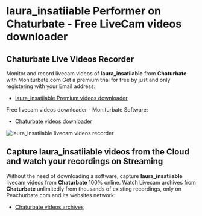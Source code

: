 # laura_insatiiable Performer on Chaturbate - Free LiveCam videos downloader

## Chaturbate Live Videos Recorder

Monitor and record livecam videos of **laura_insatiiable** from **Chaturbate** with Moniturbate.com
Get a premium trial for free by just and only registering with your Email address:
* [laura_insatiiable Premium videos downloader](https://moniturbate.com/request-demo-licence-key.html)

Free livecam videos downloader - Moniturbate Software:
* [Chaturbate videos downloader](https://moniturbate.com/moniturbate-download-software.html)

![laura_insatiiable livecam videos recorder](https://peachurnet.com/templates/moniturbate-software.png)


## Capture laura_insatiiable videos from the Cloud and watch your recordings on Streaming

Without the need of downloading a software, capture **laura_insatiiable** livecam videos from **Chaturbate** 100% online.
Watch Livecam archives from **Chaturbate** unlimitedly from thousands of existing recordings, only on Peachurbate.com and its websites network:
* [Chaturbate videos archives](https://peachurnet.com/)